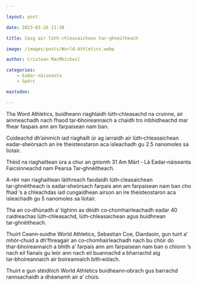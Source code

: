 ```yaml
---

layout: post

date: 2023-03-26 11:30

title: Casg air lùth-chleasaichean tar-ghnèitheach

image: /images/posts/World-Athletics.webp

author: Crìstean MacMhìcheil

categories:
    - Eadar-nàiseanta
    - Spòrs

mastodon:

---
```


Tha Word Athletics, buidheann riaghlaidh lùth‑chleasachd na cruinne, air ainmeachadh nach fhaod tar‑bhoireannaich a chaidh tro inbhidheachd mar fhear faspais ann am farpaisean nam ban.

Cuideachd dh’ainmich iad riaghailt ùr ag iarraidh air lùth‑chleasaichean eadar‑sheòrsach an ìre theisteostaron aca ìsleachadh gu 2.5 nanomoles sa liotair.

Thèid na riaghailtean ùra a chur an gnìomh 31 Am Màrt ‑ Là Eadar‑nàiseanta Faicsinneachd nam Pearsa Tar‑ghnèitheach.

A‑rèir nan riaghailtean làithreach faodaidh lùth‑cleasaichean tar‑ghnèitheach is eadar‑sheòrsach farpais ann am farpaisean nam ban cho fhad ’s a chleachdas iad cungaidhean airson an ìre  theisteostaron aca ìsleachadh gu 5 nanomoles sa liotair.

Tha an co‑dhùnadh a’ tighinn as dèidh co‑chomhairleachadh eadar 40 caidreachas lùth‑chleasachd, lùth‑chleasaichean agus buidhnean tar‑ghnèitheach.

Thuirt Ceann‑suidhe World Athletics, Sebastian Coe, Diardaoin, gun tuirt a’ mhòr‑chuid a dh’fhreagair an co‑chomhairleachadh nach bu chòir do thar‑bhoireannaich a bhith a’ farpais ann am farpaisean nam ban o chionn ’s nach eil fianais gu leòr ann nach eil buannachd a bharrachd aig tar‑bhoireannaich air boireannaich bith‑eòlach.

Thuirt e gun stèidhich World Athletics buidheann‑obrach gus barrachd rannsachaidh a dhèanamh air a’ chùis.